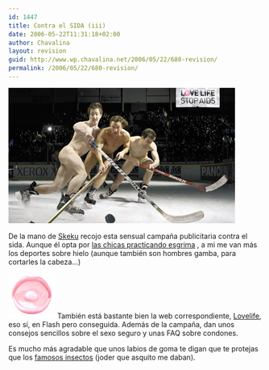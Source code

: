 ```yaml
---
id: 1447
title: Contra el SIDA (iii)
date: 2006-05-22T11:31:18+02:00
author: Chavalina
layout: revision
guid: http://www.wp.chavalina.net/2006/05/22/680-revision/
permalink: /2006/05/22/680-revision/
---
```

<p class="imgcentro">
  <img src="/imagenes/fotos/hockey-sida.jpg" alt="Chicos desnudos practicando hockey sobre hielo" />
</p>

De la mano de <a href="http://www.criteriondg.info/wordpress/archives/2006/05/22/love-life-stop-aids/" target="_blank">Skeku</a> recojo esta sensual campa&ntilde;a publicitaria contra el sida. Aunque &eacute;l opta por <a href="http://www.chavalina.net/imagenes/fotos/esgrima-sida.jpg" target="_blank">las chicas practicando esgrima</a> , a mi me van m&aacute;s los deportes sobre hielo (aunque tambi&eacute;n son hombres gamba, para cortarles la cabeza&#8230;) 

<img src="/imagenes/fotos/labios-lovelife.jpg" alt="Labios formados por un preservativo" class="imgizqda" /> Tambi&eacute;n est&aacute; bastante bien la web correspondiente, <a href="http://www.lovelife.ch/stopaids.php" target="_blank">Lovelife</a>, eso s&iacute;, en Flash pero conseguida. Adem&aacute;s de la campa&ntilde;a, dan unos consejos sencillos sobre el sexo seguro y unas FAQ sobre condones. 

Es mucho m&aacute;s agradable que unos labios de goma te digan que te protejas que los <a href="http://chavalina.net/comentar.php?idpost=479&#038;q=sida" target="_blank">famosos insectos</a> (joder que asquito me daban).